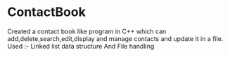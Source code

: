 # ContactBook
Created a contact book like program in C++ which can add,delete,search,edit,display and manage contacts and update it in a file.
Used :-
Linked list data structure And File handling
